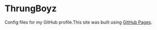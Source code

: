 # ThrungBoyz
Config files for my GitHub profile.This site was built using [GitHub Pages](https://pages.github.com/).
